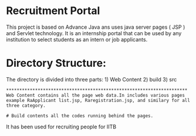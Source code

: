 Recruitment Portal
=================

This project is based on Advance Java ans uses java server pages ( JSP ) and Servlet technology.
It is an internship portal that can be used by any institution to select students as an intern or job applicants.

Directory Structure:
====================
The directory is divided into three parts:
	1) Web Content
	2) build
	3) src

	*********************************************************************
	Web Content contains all the page web data.In includes various pages
	example RaApplicant list.jsp, Raregistration.jsp, and similary for all three category.

	# Build contents all the codes running behind the pages.

It has been used for recruiting people for IITB
	
